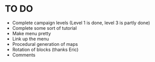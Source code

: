 # TO DO #

  * Complete campaign levels (Level 1 is done, level 3 is partly done)
  * Complete some sort of tutorial
  * Make menu pretty
  * Link up the menu
  * Procedural generation of maps
  * Rotation of blocks (thanks Eric)
  * Comments